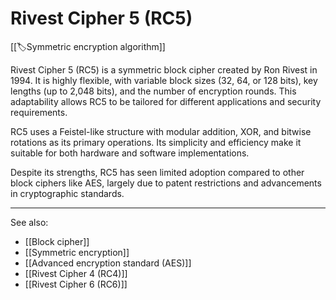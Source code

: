 
# Rivest Cipher 5 (RC5)

[[🏷️Symmetric encryption algorithm]]

Rivest Cipher 5 (RC5) is a symmetric block cipher created by Ron Rivest in 1994. It is highly flexible, with variable block sizes (32, 64, or 128 bits), key lengths (up to 2,048 bits), and the number of encryption rounds. This adaptability allows RC5 to be tailored for different applications and security requirements.

RC5 uses a Feistel-like structure with modular addition, XOR, and bitwise rotations as its primary operations. Its simplicity and efficiency make it suitable for both hardware and software implementations.

Despite its strengths, RC5 has seen limited adoption compared to other block ciphers like AES, largely due to patent restrictions and advancements in cryptographic standards.

---

See also:

- [[Block cipher]]
- [[Symmetric encryption]]
- [[Advanced encryption standard (AES)]]
- [[Rivest Cipher 4 (RC4)]]
- [[Rivest Cipher 6 (RC6)]]
